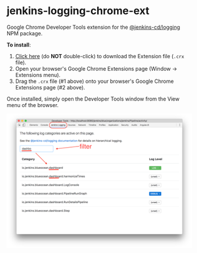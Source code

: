 # jenkins-logging-chrome-ext

Google Chrome Developer Tools extension for the [@jenkins-cd/logging](https://www.npmjs.com/package/@jenkins-cd/logging) NPM package.

__To install__:

1. [Click here](https://github.com/tfennelly/jenkins-logging-chrome-ext/raw/master/chrome-extension.crx) (do __NOT__ double-click) to download the Extension file (`.crx` file).
1. Open your browser's Google Chrome Extensions page (Window -> Extensions menu).
1. Drag the `.crx` file (#1 above) onto your browser's Google Chrome Extensions page (#2 above).

Once installed, simply open the Developer Tools window from the View menu of the browser.

![screenshot](./screenshot.png)